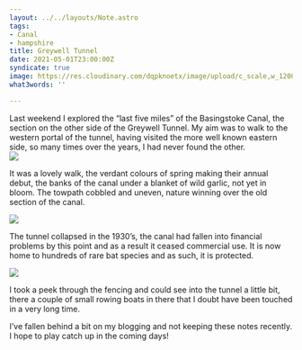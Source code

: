 ```yaml
---
layout: ../../layouts/Note.astro
tags:
- Canal
- hampshire
title: Greywell Tunnel
date: 2021-05-01T23:00:00Z
syndicate: true
image: https://res.cloudinary.com/dqpknoetx/image/upload/c_scale,w_1200/v1619983639/31B88CA0-801D-4355-AEDA-09AC51D04C77_xazaa4.jpg
what3words: ''

---
```

Last weekend I explored the “last five miles” of the Basingstoke Canal, the section on the other side of the Greywell Tunnel. My aim was to walk to the western portal of the tunnel, having visited the more well known eastern side, so many times over the years, I had never found the other.  
![](https://res.cloudinary.com/dqpknoetx/image/upload/c_scale,w_1200/v1619986064/102EEA2F-8214-4A25-B95B-24D2CE6F61B7_qvfg1a.jpg)

It was a lovely walk, the verdant colours of spring making their annual debut, the banks of the canal under a blanket of wild garlic, not yet in bloom. The towpath cobbled and uneven, nature winning over the old section of the canal.

![](https://res.cloudinary.com/dqpknoetx/image/upload/c_scale,w_1200/v1619986214/8815BD4F-8F37-4C08-9A54-7C7605F46258_cyw6ym.jpg)

The tunnel collapsed in the 1930’s, the canal had fallen into financial problems by this point and as a result it ceased commercial use. It is now home to hundreds of rare bat species and as such, it is protected.

![](https://res.cloudinary.com/dqpknoetx/image/upload/c_scale,w_1200/v1619986139/B788B734-4400-4F60-AC81-2314D947201E_xzjofk.jpg)

I took a peek through the fencing and could see into the tunnel a little bit, there a couple of small rowing boats in there that I doubt have been touched in a very long time.

I’ve fallen behind a bit on my blogging and not keeping these notes recently. I hope to play catch up in the coming days!